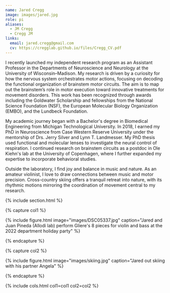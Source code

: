 ```yaml
---
name: Jared Cregg
image: images/jared.jpg
role: pi
aliases:
  - JM Cregg
  - Cregg JM
links:
  email: jared.cregg@gmail.com
  cv: https://cregglab.github.io/files/Cregg_CV.pdf
---
```


I recently launched my independent research program as an Assistant Professor in the Departments of Neuroscience and Neurology at the University of Wisconsin–Madison. My research is driven by a curiosity for how the nervous system orchestrates motor actions, focusing on decoding the functional organization of brainstem motor circuits. The aim is to map out the brainstem’s role in motor execution toward innovative treatments for movement disorders. This work has been recognized through awards including the Goldwater Scholarship and fellowships from the National Science Foundation (NSF), the European Molecular Biology Organization (EMBO), and the Lundbeck Foundation.

My academic journey began with a Bachelor's degree in Biomedical Engineering from Michigan Technological University. In 2018, I earned my PhD in Neuroscience from Case Western Reserve University under the mentorship of Drs. Jerry Silver and Lynn T. Landmesser. My PhD thesis used functional and molecular lenses to investigate the neural control of respiration. I continued research on brainstem circuits as a postdoc in Ole Kiehn's lab at the University of Copenhagen, where I further expanded my expertise to incorporate behavioral studies.

Outside the laboratory, I find joy and balance in music and nature. As an amateur violinist, I love to draw connections between music and motor precision. Cross-country skiing offers a tranquil retreat into nature, with its rhythmic motions mirroring the coordination of movement central to my research.

{% include section.html %}

{% capture col1 %}

{% include figure.html image="images/DSC05337.jpg" caption="Jared and Juan Pineda (Allodi lab) perform Gliere's 8 pieces for violin and bass at the 2022 department holiday party" %}

{% endcapture %}

{% capture col2 %}

{% include figure.html image="images/skiing.jpg" caption="Jared out skiing with his partner Angela" %}

{% endcapture %}

{% include cols.html col1=col1 col2=col2 %}

